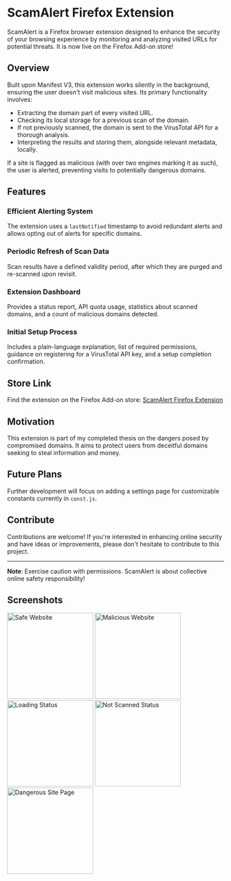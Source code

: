 # ScamAlert Firefox Extension

ScamAlert is a Firefox browser extension designed to enhance the security of your browsing experience by monitoring and analyzing visited URLs for potential threats. It is now live on the Firefox Add-on store!

## Overview

Built upon Manifest V3, this extension works silently in the background, ensuring the user doesn't visit malicious sites. Its primary functionality involves:
- Extracting the domain part of every visited URL.
- Checking its local storage for a previous scan of the domain.
- If not previously scanned, the domain is sent to the VirusTotal API for a thorough analysis.
- Interpreting the results and storing them, alongside relevant metadata, locally.

If a site is flagged as malicious (with over two engines marking it as such), the user is alerted, preventing visits to potentially dangerous domains.

## Features

### Efficient Alerting System
The extension uses a `lastNotified` timestamp to avoid redundant alerts and allows opting out of alerts for specific domains.

### Periodic Refresh of Scan Data
Scan results have a defined validity period, after which they are purged and re-scanned upon revisit.

### Extension Dashboard
Provides a status report, API quota usage, statistics about scanned domains, and a count of malicious domains detected.

### Initial Setup Process
Includes a plain-language explanation, list of required permissions, guidance on registering for a VirusTotal API key, and a setup completion confirmation.

## Store Link
Find the extension on the Firefox Add-on store: [ScamAlert Firefox Extension](https://addons.mozilla.org/en-US/firefox/addon/scamalert/?utm_source=addons.mozilla.org&utm_medium=referral&utm_content=search)

## Motivation

This extension is part of my completed thesis on the dangers posed by compromised domains. It aims to protect users from deceitful domains seeking to steal information and money.

## Future Plans

Further development will focus on adding a settings page for customizable constants currently in `const.js`.

## Contribute

Contributions are welcome! If you're interested in enhancing online security and have ideas or improvements, please don't hesitate to contribute to this project.

---

**Note**: Exercise caution with permissions. ScamAlert is about collective online safety responsibility!

## Screenshots

<div>
  <img src="https://addons.mozilla.org/user-media/previews/thumbs/287/287009.jpg?modified=1693495990" alt="Safe Website" width="200"/>
  <img src="https://addons.mozilla.org/user-media/previews/thumbs/287/287011.jpg?modified=1693495990" alt="Malicious Website" width="200"/>
  <img src="https://addons.mozilla.org/user-media/previews/thumbs/287/287012.jpg?modified=1693495990" alt="Loading Status" width="200"/>
  <img src="https://addons.mozilla.org/user-media/previews/thumbs/287/287008.jpg?modified=1693495990" alt="Not Scanned Status" width="200"/>
  <img src="https://addons.mozilla.org/user-media/previews/thumbs/287/287010.jpg?modified=1693495990" alt="Dangerous Site Page" width="200"/>
</div>

